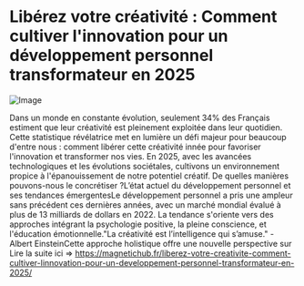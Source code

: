 # Libérez votre créativité : Comment cultiver l'innovation pour un développement personnel transformateur en 2025

![Image](https://images.pexels.com/photos/140945/pexels-photo-140945.jpeg?auto=compress&cs=tinysrgb&h=650&w=940)

Dans un monde en constante évolution, seulement 34% des Français estiment que leur créativité est pleinement exploitée dans leur quotidien. Cette statistique révélatrice met en lumière un défi majeur pour beaucoup d'entre nous : comment libérer cette créativité innée pour favoriser l'innovation et transformer nos vies. En 2025, avec les avancées technologiques et les évolutions sociétales, cultivons un environnement propice à l'épanouissement de notre potentiel créatif. De quelles manières pouvons-nous le concrétiser ?L’état actuel du développement personnel et ses tendances émergentesLe développement personnel a pris une ampleur sans précédent ces dernières années, avec un marché mondial évalué à plus de 13 milliards de dollars en 2022. La tendance s'oriente vers des approches intégrant la psychologie positive, la pleine conscience, et l'éducation émotionnelle."La créativité est l’intelligence qui s’amuse." - Albert EinsteinCette approche holistique offre une nouvelle perspective sur  Lire la suite ici => https://magnetichub.fr/liberez-votre-creativite-comment-cultiver-linnovation-pour-un-developpement-personnel-transformateur-en-2025/
